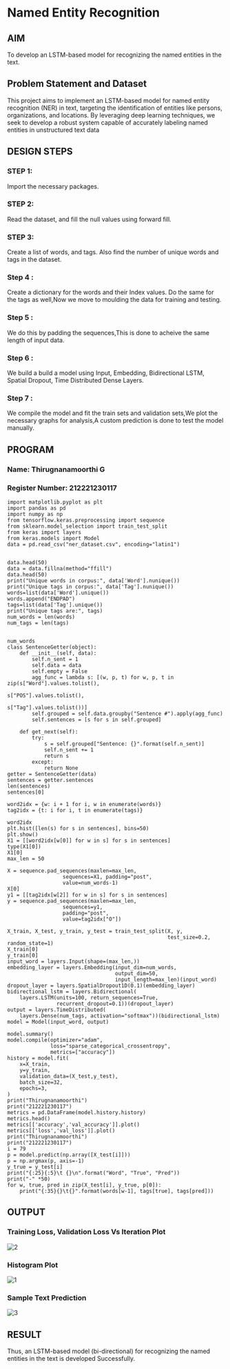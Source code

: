 # Named Entity Recognition

## AIM

To develop an LSTM-based model for recognizing the named entities in the text.

## Problem Statement and Dataset

This project aims to implement an LSTM-based model for named entity recognition (NER) in text, targeting the identification of entities like persons, organizations, and locations. By leveraging deep learning techniques, we seek to develop a robust system capable of accurately labeling named entities in unstructured text data
## DESIGN STEPS

### STEP 1:
Import the necessary packages.
### STEP 2:
Read the dataset, and fill the null values using forward fill.
### STEP 3:

Create a list of words, and tags. Also find the number of unique words and tags in the dataset.
### Step 4 :
Create a dictionary for the words and their Index values. Do the same for the tags as well,Now we move to moulding the data for training and testing.

### Step 5 :
We do this by padding the sequences,This is done to acheive the same length of input data.

### Step 6 :
We build a build a model using Input, Embedding, Bidirectional LSTM, Spatial Dropout, Time Distributed Dense Layers.

### Step 7 :
We compile the model and fit the train sets and validation sets,We plot the necessary graphs for analysis,A custom prediction is done to test the model manually.
## PROGRAM
### Name: Thirugnanamoorthi G
### Register Number: 212221230117
```
import matplotlib.pyplot as plt
import pandas as pd
import numpy as np
from tensorflow.keras.preprocessing import sequence
from sklearn.model_selection import train_test_split
from keras import layers
from keras.models import Model
data = pd.read_csv("ner_dataset.csv", encoding="latin1")


data.head(50)
data = data.fillna(method="ffill")
data.head(50)
print("Unique words in corpus:", data['Word'].nunique())
print("Unique tags in corpus:", data['Tag'].nunique())
words=list(data['Word'].unique())
words.append("ENDPAD")
tags=list(data['Tag'].unique())
print("Unique tags are:", tags)
num_words = len(words)
num_tags = len(tags)


num_words
class SentenceGetter(object):
    def __init__(self, data):
        self.n_sent = 1
        self.data = data
        self.empty = False
        agg_func = lambda s: [(w, p, t) for w, p, t in zip(s["Word"].values.tolist(),
                                                           s["POS"].values.tolist(),
                                                           s["Tag"].values.tolist())]
        self.grouped = self.data.groupby("Sentence #").apply(agg_func)
        self.sentences = [s for s in self.grouped]

    def get_next(self):
        try:
            s = self.grouped["Sentence: {}".format(self.n_sent)]
            self.n_sent += 1
            return s
        except:
            return None
getter = SentenceGetter(data)
sentences = getter.sentences
len(sentences)
sentences[0]

word2idx = {w: i + 1 for i, w in enumerate(words)}
tag2idx = {t: i for i, t in enumerate(tags)}

word2idx
plt.hist([len(s) for s in sentences], bins=50)
plt.show()
X1 = [[word2idx[w[0]] for w in s] for s in sentences]
type(X1[0])
X1[0]
max_len = 50

X = sequence.pad_sequences(maxlen=max_len,
                  sequences=X1, padding="post",
                  value=num_words-1)
X[0]
y1 = [[tag2idx[w[2]] for w in s] for s in sentences]
y = sequence.pad_sequences(maxlen=max_len,
                  sequences=y1,
                  padding="post",
                  value=tag2idx["O"])

X_train, X_test, y_train, y_test = train_test_split(X, y,
                                                    test_size=0.2, random_state=1)
X_train[0]
y_train[0]
input_word = layers.Input(shape=(max_len,))
embedding_layer = layers.Embedding(input_dim=num_words,
                                   output_dim=50,
                                   input_length=max_len)(input_word)
dropout_layer = layers.SpatialDropout1D(0.1)(embedding_layer)
bidirectional_lstm = layers.Bidirectional(
    layers.LSTM(units=100, return_sequences=True,
                recurrent_dropout=0.1))(dropout_layer)
output = layers.TimeDistributed(
    layers.Dense(num_tags, activation="softmax"))(bidirectional_lstm)
model = Model(input_word, output)

model.summary()
model.compile(optimizer="adam",
              loss="sparse_categorical_crossentropy",
              metrics=["accuracy"])
history = model.fit(
    x=X_train,
    y=y_train,
    validation_data=(X_test,y_test),
    batch_size=32,
    epochs=3,
)
print("Thirugnanamoorthi")
print("212221230117")
metrics = pd.DataFrame(model.history.history)
metrics.head()
metrics[['accuracy','val_accuracy']].plot()
metrics[['loss','val_loss']].plot()
print("Thirugnanamoorthi")
print("212221230117")
i = 79
p = model.predict(np.array([X_test[i]]))
p = np.argmax(p, axis=-1)
y_true = y_test[i]
print("{:25}{:5}\t {}\n".format("Word", "True", "Pred"))
print("-" *50)
for w, true, pred in zip(X_test[i], y_true, p[0]):
    print("{:35}{}\t{}".format(words[w-1], tags[true], tags[pred]))

```



## OUTPUT

### Training Loss, Validation Loss Vs Iteration Plot

![2](https://github.com/user-attachments/assets/24c7d551-61bc-4370-ab97-981dfa13e889)



### Histogram Plot
![1](https://github.com/user-attachments/assets/08be2bc1-86a3-48df-9fda-96bd8e5c0b7f)

### Sample Text Prediction
![3](https://github.com/user-attachments/assets/8aa50b8d-9f3f-437e-a6ce-82936c1508e6)


## RESULT
Thus, an LSTM-based model (bi-directional) for recognizing the named entities in the text is developed Successfully.
